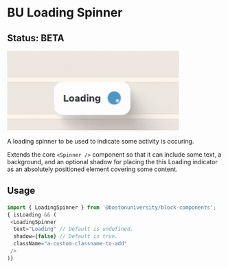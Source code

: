 # BU Loading Spinner

## Status: BETA

![Loading Spinner Component Example](BU_Loading_Spinner.gif)

A loading spinner to be used to indicate some activity is occuring.

Extends the core `<Spinner />` component so that it can include
some text, a background, and an optional shadow for placing the
this Loading indicator as an absolutely positioned element covering
some content.

## Usage

```js
import { LoadingSpinner } from '@bostonuniversity/block-components';
{ isLoading && (
 <LoadingSpinner
  text="Loading" // Default is undefined.
  shadow={false} // Default is true.
  className="a-custom-classname-to-add"
 />
)}
```
